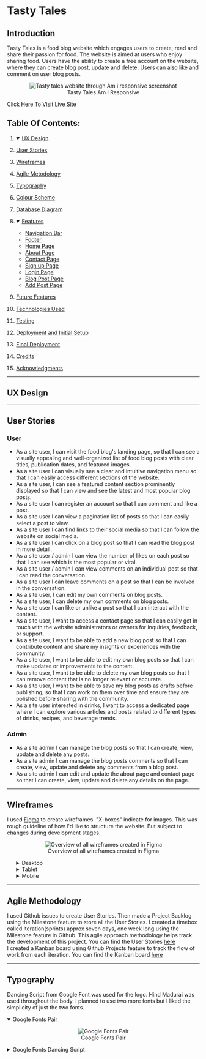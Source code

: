 # Tasty Tales
## Introduction
Tasty Tales is a food blog website which engages users to create, read and share their passion for food. The website is aimed at users who enjoy sharing food. Users have the ability to create a free account on the website, where they can create blog post, update and delete. Users can also like and comment on user blog posts. 

<figure align="center">
    <img src="https://res.cloudinary.com/dcjkzptkn/image/upload/v1693138779/Readme/Am-I-Responsive/am-i-responsive-tasty-tales_fp8fg5.jpg"
        alt="Tasty tales website through Am i responsive screenshot">
        <figcaption>Tasty Tales Am I Responsive</figcaption>
</figure>


[Click Here To Visit Live Site](https://tasty-tales-by-joe-yip-e31af4ace719.herokuapp.com/)  

## Table Of Contents:

1. <details open>
    <summary><a href='#ux-design'>UX Design</a></summary>
    </details>
2. [User Stories](#user-stories)
3. [Wireframes](#wireframes)
4. [Agile Metodology](#agile-methodology)
5. [Typography](#typography)
6. [Colour Scheme](#colour-scheme)
7. [Database Diagram](#database-diagram)
8. <details open>
    <summary><a href="#features">Features</a></summary>

    - [Navigation Bar](#navigation-bar)
    - [Footer](#footer)
    - [Home Page](#home-page)
    - [About Page](#about-page)
    - [Contact Page](#contact-page)
    - [Sign up Page](#sign-up-page)
    - [Login Page](#login-page)
    - [Blog Post Page](#blog-post-page)
    - [Add Post Page](#add-post-page)
    </details></li>
9. [Future Features](#future-features)
10. [Technologies Used](#technologies-used)
11. [Testing](#testing)
12.  [Deployment and Initial Setup](#deployment-and-initial-setup)
13. [Final Deployment](#final-deployemt)
14. [Credits](#credits)
15. [Acknowledgments](#acknowledgements)
---
## UX Design
---
## User Stories

### User
- As a site user, I can visit the food blog's landing page, so that I can see a visually appealing and well-organized list of food blog posts with clear titles, publication dates, and featured images.
- As a site user I can visually see a clear and intuitive navigation menu so that I can easily access different sections of the website.
- As a site user, I can see a featured content section prominently displayed so that I can view and see the latest and most popular blog posts.
- As a site user I can register an account so that I can comment and like a post.
- As a site user I can view a pagination list of posts so that I can easily select a post to view.
- As a site user I can find links to their social media so that I can follow the website on social media.
- As a site user I can click on a blog post so that I can read the blog post in more detail.
- As a site user / admin I can view the number of likes on each post so that I can see which is the most popular or viral.
- As a site user / admin I can view comments on an individual post so that I can read the conversation.
- As a site user I can leave comments on a post so that I can be involved in the conversation.
- As a site user, I can edit my own comments on blog posts.
- As a site user, I can delete my own comments on blog posts.
- As a site user I can like or unlike a post so that I can interact with the content.
- As a site user, I want to access a contact page so that I can easily get in touch with the website administrators or owners for inquiries, feedback, or support.
- As a site user, I want to be able to add a new blog post so that I can contribute content and share my insights or experiences with the community.
- As a site user, I want to be able to edit my own blog posts so that I can make updates or improvements to the content.
- As a site user, I want to be able to delete my own blog posts so that I can remove content that is no longer relevant or accurate.
- As a site user, I want to be able to save my blog posts as drafts before publishing, so that I can work on them over time and ensure they are polished before sharing with the community.
- As a site user interested in drinks, I want to access a dedicated page where I can explore various articles and posts related to different types of drinks, recipes, and beverage trends.

### Admin

- As a site admin I can manage the blog posts so that I can create, view, update and delete any posts.
- As a site admin I can manage the blog posts comments so that I can create, view, update and delete any comments from a blog post.
- As a site admin I can edit and update the about page and contact page so that I can create, view, update and delete any details on the page.

---
## Wireframes
I used [Figma](https://www.figma.com/) to create wireframes. "X-boxes" indicate for images. This was rough guideline of how I'd like to structure the website. But subject to changes during development stages.
<figure align="center">
    <img src="https://res.cloudinary.com/dcjkzptkn/image/upload/v1690610995/tasty_tales_food_blog/wireframes/figma-wireframe2_fqhlpw.jpg"
        alt="Overview of all wireframes created in Figma">
        <figcaption>Overview of all wireframes created in Figma</figcaption>
</figure>
<ul>
    <details>
        <summary>Desktop</summary>
            <figure>
                <img src="https://res.cloudinary.com/dcjkzptkn/image/upload/v1690610994/tasty_tales_food_blog/wireframes/figma-wireframe-desktop-lp_tgv1no.jpg"
                alt="Desktop wireframe landing page">
                <figcaption>Desktop wireframe landing page</figcaption>
            </figure>
            <figure>
                <img src="https://res.cloudinary.com/dcjkzptkn/image/upload/v1690610995/tasty_tales_food_blog/wireframes/figma-wireframe-desktop-fp_cmnfwo.jpg"
                alt="Desktop wireframe food page">
                <figcaption>Desktop wireframe food page</figcaption>
            </figure>
            <figure>
                <img src="https://res.cloudinary.com/dcjkzptkn/image/upload/v1690610994/tasty_tales_food_blog/wireframes/figma-wireframe-desktop-dp_bg04y9.jpg"
                alt="Desktop wireframe drinks page">
                <figcaption>Desktop wireframe drinks page</figcaption>
            </figure>
            <figure>
                <img src="https://res.cloudinary.com/dcjkzptkn/image/upload/v1690610994/tasty_tales_food_blog/wireframes/figma-wireframe-desktop-about_ug60o1.jpg"
                alt="Desktop wireframe about page">
                <figcaption>Desktop wireframe about page</figcaption>
            </figure>
            <figure>
                <img src="https://res.cloudinary.com/dcjkzptkn/image/upload/v1690610994/tasty_tales_food_blog/wireframes/figma-wireframe-desktop-contact_x982tv.jpg"
                alt="Desktop wireframe contact page">
                <figcaption>Desktop wireframe contact page</figcaption>
            </figure>
            <figure>
                <img src="https://res.cloudinary.com/dcjkzptkn/image/upload/v1690610994/tasty_tales_food_blog/wireframes/figma-wireframe-desktop-signup_ydc26n.jpg"
                alt="Desktop wireframe signup page">
                <figcaption>Desktop wireframe signup page</figcaption>
            </figure>
            <figure>
                <img src="https://res.cloudinary.com/dcjkzptkn/image/upload/v1690610994/tasty_tales_food_blog/wireframes/figma-wireframe-desktop-login_anfhy2.jpg"
                alt="Desktop wireframe login page">
                <figcaption>Desktop wireframe login page</figcaption>
            </figure>
    </details>
    <details>
        <summary>Tablet</summary>
            <figure>
                <img src="https://res.cloudinary.com/dcjkzptkn/image/upload/v1690610996/tasty_tales_food_blog/wireframes/figma-wireframe-tablet_f5wrrf.jpg"
                alt="Tablet wireframe tablet landing page, food page, drinks page">
                <figcaption>Tablet wireframe landing page, food page and drinks page</figcaption>
            </figure>
            <figure>
                <img src="https://res.cloudinary.com/dcjkzptkn/image/upload/v1690610995/tasty_tales_food_blog/wireframes/figma-wireframe-tablet2_lo8x9e.jpg"
                alt="Tablet wireframe about page and contact page">
                <figcaption>Tablet wireframe about page and contact page</figcaption>
            </figure>
            <figure>
                <img src="https://res.cloudinary.com/dcjkzptkn/image/upload/v1690610995/tasty_tales_food_blog/wireframes/figma-wireframe-tablet3_qrbptn.jpg"
                alt="Tablet wireframe signup and login page">
                <figcaption>Tablet wireframe signup and login page</figcaption>
            </figure>
    </details>  
    <details>
        <summary>Mobile</summary>
            <figure>
                <img src="https://res.cloudinary.com/dcjkzptkn/image/upload/v1690610995/tasty_tales_food_blog/wireframes/figma-wireframe-mobile1_hberkg.jpg"
                alt="Mobile wireframe landing page, food page and drinks page">
                <figcaption>Tablet wireframe landing page, food page and drinks page</figcaption>
            </figure>
            <figure>
                <img src="https://res.cloudinary.com/dcjkzptkn/image/upload/v1690610995/tasty_tales_food_blog/wireframes/figma-wireframe-mobile2_faayeq.jpg"
                alt="Mobile wireframe landing page, food page and drinks page">
                <figcaption>Tablet wireframe about page, contact page, signup page and login page</figcaption>
            </figure>
    </details>
</ul>

---
## Agile Methodology
I used Github issues to create User Stories. Then made a Project Backlog using the Milestone feature to store all the User Stories. I created a timebox called iteration(sprints) approx seven days, one week long using the Milestone feature in Github. This agile approach methodology helps track the development of this project. You can find the User Stories [here](https://github.com/JoeYip13/project-4-full-stack-toolkit/issues)<br>
I created a Kanban board using Github Projects feature to track the flow of work from each iteration. You can find the Kanban board [here](https://github.com/JoeYip13/project-4-full-stack-toolkit/projects?query=is%3Aopen)

---
## Typography
Dancing Script from Google Font was used for the logo. Hind Madurai was used throughout the body. I planned to use two more fonts but I liked the simplicity of just the two fonts.
<details open>
<summary>Google Fonts Pair</summary>
<figure align="center">
    <img src="https://res.cloudinary.com/dcjkzptkn/image/upload/v1693138664/Readme/fonts/font-joy-pairing_cnc2nl.jpg"
        alt="Google Fonts Pair">
    <figcaption>Google Fonts Pair</figcaption>
</figure>

<details>
<summary>Google Fonts Dancing Script</summary>
<figure align="center">
    <img src="https://res.cloudinary.com/dcjkzptkn/image/upload/v1693138664/Readme/fonts/google-fonts-dancing-script_fv16y5.jpg"
        alt="Google Fonts dancing script">
    <figcaption>Google Fonts Dancing Script</figcaption>
</figure>

<details>
<summary>Google Fonts Hind Madurai</summary>
<figure align="center">
    <img src="https://res.cloudinary.com/dcjkzptkn/image/upload/v1693138664/Readme/fonts/google-fonts-hind-madurai_sosdms.jpg"
        alt="Google Fonts Hind Madurai">
    <figcaption>Google Fonts Hind Madurai</figcaption>
</figure>

<details>
<summary>Google Fonts Lora</summary>
<figure align="center">
    <img src="https://res.cloudinary.com/dcjkzptkn/image/upload/v1693138664/Readme/fonts/google-fonts-lora_wwpqz1.jpg"
        alt="Google Fonts Lora">
    <figcaption>Google Fonts Lora</figcaption>
</figure>

<details>
<summary>Google Fonts Montserrat</summary>
<figure align="center">
    <img src="https://res.cloudinary.com/dcjkzptkn/image/upload/v1693138664/Readme/fonts/google-fonts-montserrat_jmdjco.jpg"
        alt="Google Fonts Montserrat">
    <figcaption>Google Fonts Montserrat</figcaption>
</figure>
</details>

---

## Colour Scheme
For colours I kept it neutral with white, and dark grey with a contrast of a light pink and orange. The pink and orange was mainly used for buttons. The green was used on the post to highlight the author of the post.
<figure align="center">
    <img src="https://res.cloudinary.com/dcjkzptkn/image/upload/v1693138694/Readme/colours/colorspace-palette_kqdwzk.jpg"
        alt="Tasty Tales color scheme">
    <figcaption>Color Space</figcaption>
</figure>

<figure align="center">
    <img src="https://res.cloudinary.com/dcjkzptkn/image/upload/v1693138694/Readme/colours/colorspace-palette2_u2r09c.jpg"
        alt="Tasty Tales color scheme">
    <figcaption>Color Space</figcaption>
</figure>

--- 
## Database Diagram
Database diagram created using LucidCharts
<figure align="center">
    <img src="https://res.cloudinary.com/dcjkzptkn/image/upload/v1690608081/tasty_tales_food_blog/database_diagram.png"
        alt="Database diagram for the food blog website">
    <figcaption>Database Diagram</figcaption>
</figure>

---
## Features:
### Navigation Bar
The navigation bar features the links for food page, about page, contact page, signup, and login.
<figure align="center">
<img src="https://res.cloudinary.com/dcjkzptkn/image/upload/v1693137053/Readme/Main%20UX/navbar_xm6ek2.jpg" alt="Tasty Tales navigation bar">
<figcaption>Navigation bar</figcaption>
<figure>

---
### Footer
The footer features a secondary nav link for links to the food page, about page anf contact page. Social media icons are also located in the footer.

<figure align="center">
<img src="https://res.cloudinary.com/dcjkzptkn/image/upload/v1693133130/Readme/Main%20UX/footer-nav-links_nuujki.jpg" alt="Tasty Tales footer section">
<figcaption>Footer</figcaption>
<figure>

<figure align="center">
<img src="https://res.cloudinary.com/dcjkzptkn/image/upload/v1693133130/Readme/Main%20UX/footer-social-links_hnsfo2.jpg" alt="Tasty Tales footer section">
<figcaption>Footer</figcaption>
<figure>

---
### Home Page
The home page is the landing page of the website, where a user first lands when opening the url. It contains the navbar at the top with the website logo to top left. The home page features a carousel of images relating to the website. Below the carousel is a list of all the related food blog posts from users.
<figure align="center">
<img src="https://res.cloudinary.com/dcjkzptkn/image/upload/v1693215505/Readme/Main%20UX/ux-landing-page_m34gd6.jpg">
<figcaption>Home page</figcaption>
<figure>

<figure align="center">
<img src="https://res.cloudinary.com/dcjkzptkn/image/upload/v1693215506/Readme/Main%20UX/ux-landing-page2_twdrrf.jpg">
<figcaption>Home page</figcaption>
<figure>

<figure align="center">
<img src="https://res.cloudinary.com/dcjkzptkn/image/upload/v1693215505/Readme/Main%20UX/ux-landing-page3_xci4t8.jpg" alt="Tasty Tales home page" alt="Tasty Tales home page">
<figcaption>Home page</figcaption>
<figure>

---
### About Page
About page features a introduction to what the website is about.
<figure align="center">
<img src="https://res.cloudinary.com/dcjkzptkn/image/upload/v1693133130/Readme/Main%20UX/about-page_vvgclv.jpg" alt="Tasty Tales about page">
<figcaption>About page</figcaption>
<figure>

---
### Contact Page
Contact page features a form where users can submit a contact form.
<figure align="center">
<img src="https://res.cloudinary.com/dcjkzptkn/image/upload/v1693133131/Readme/Main%20UX/contact-page_ca6w5m.jpg" alt="Tasty Tales contact page">
<figcaption>Contact page</figcaption>
<figure>

---
### Sign up Page
The sign up page features a form where users can sign up.
<figure align="center">
<img src="https://res.cloudinary.com/dcjkzptkn/image/upload/v1693133131/Readme/Main%20UX/sign-up-page_hyffal.jpg" alt="Tasty Tales sign up page">
<figcaption>Sign up page</figcaption>
<figure>

---
### Login Page
The login page features a form where user who have already an account can sign in.
<figure align="center">
<img src="https://res.cloudinary.com/dcjkzptkn/image/upload/v1693133131/Readme/Main%20UX/login-page_dif51o.jpg" alt="Tasty Tales login page">
<figcaption>Login page</figcaption>
<figure>

---
### Blog Post Page
A blog post view features a post by a user. It displays the title of the post, author, date created and a feature image of the post. Below the image is a content area which displays context of the blog post. Below the content area is also a like button and a comment counter where users can like the blog post and view how many comments have been posted on the post. A comment section is located beneath the blog content where users can view comments.
<figure align="center">
<img src="https://res.cloudinary.com/dcjkzptkn/image/upload/v1693136186/Readme/Main%20UX/food-blog-post-detail-view_ebi6yh.jpg" alt="Tasty Tales blog post page">
<figcaption>Food blog page</figcaption>
<figure>

<figure align="center">
<img src="https://res.cloudinary.com/dcjkzptkn/image/upload/v1693136579/Readme/Main%20UX/food-blog-post-detail-view2_k8evm4.jpg" alt="Tasty Tales blog post page">
<figcaption>Food blog page</figcaption>
<figure>

---
### Add Post Page
<figure align="center">
<img src="https://res.cloudinary.com/dcjkzptkn/image/upload/v1693136579/Readme/Main%20UX/food-blog-post-detail-view2_k8evm4.jpg" alt="Tasty Tales blog post page">
<figcaption>Food blog page</figcaption>
<figure>

---
## Future Features
- A dedicated section for just drinks.
- A profile section where users can write a small bio about themselves and upload a profile image.
- With the above feature I can them add a profile image to comments.
- The ability to save posts as drafts. Can save multiple drafts on a user profile section.
- Add email automation for when users sign up and recieve a welcome email.
  
---
## Technologies Used
- [Figma](https://www.figma.com) was used to create the wireframes.
- [Django](https://www.djangoproject.com/) was the framework that was used.
- [Python](https://en.wikipedia.org/wiki/Python_(programming_language)), django is a python framework.
- [Bootstrap](https://en.wikipedia.org/wiki/Bootstrap_(front-end_framework)) was also used to style the site.
- [Codeanywhere](https://codeanywhere.com/) was used to create this site and then push everything to github.
- [Heroku](https://www.heroku.com) is used to host this site.
- [Github](https://www.github.com) was used to store the code.
- [Cloudinary](https://cloudinary.com/) was used to store the images.
- [ElephantSQL](https://www.elephantsql.com/) was used to store the database.
- [Pexels](https://www.pexels.com/) was used for imagery.
- [Tinyjpg](https://tinyjpg.com/) was used to compress large image files.
- [Image Resizer](https://imageresizer.com/) was used to resize large images.
- [Chat Gpt](https://chat.openai.com/) was used to generate blog post content.
- [Fontpair](https://www.fontpair.co/all) was used to find font pairings.
- [Google Fonts](https://fonts.google.com/) was used for typography.
- [Color Space](https://mycolor.space/) was used for colors.
---

## Testing

The testing section can be found [here](TESTING.md).

---

## Deployment and Initial Setup
This project was created using [Codeanywhere](https://www.codeanywhere.com/).

### Initial Setup
#### 1. Creating Respository on Github

- 1.1 First make sure you are signed into [Github](https://github.com/) and go to code institutes template, which can be found [here](https://github.com/Code-Institute-Org/gitpod-full-template).
- 1.2 Then click on **use this template** and select **Create a new repository** from the drop down. Enter the name for the repository and click **Create repository from template**.
- 1.3 Once the repository was created, I clicked the purple **Codeanywhere** button to create a workspace in Codeanywhere so that I could write the code for the site.

#### 2. Installing Django and supporting libaries
I followed the Code Institute *"I think Therefore I blog"* Tutorial video. Also followed this handy *"Django Blog Cheet Sheet"* from Code Institute [here](https://docs.google.com/document/d/1P5CWvS5cYalkQOLeQiijpSViDPogtKM7ZGyqK-yehhQ/edit).<br>
First we go into the terminal:

- 2.1 Install Django and gunicorn. ( `pip3 install 'django<4' gunicorn` )
- 2.2 Install supporting libraries.( `pip3 install dj_database_url==0.5.0 psycopg2` )
- 2.3 Install Cloudinary Libraries. ( `pip3 install dj3-cloudinary-storage` )
- 2.4 Create requirements file.( `pip3 freeze --local > requirements.txt` )
- 2.5 Create Project.( `django-admin startproject PROJ_NAME .` ) **don't forget the `.`**
- 2.6 Create App.( `python3 manage.py startapp APP_NAME` )

In `settings.py` file:
- 2.7 Add to installed apps.(`'APP_NAME'`)

In the Terminal:
- 2.8 Migrate Changes.( `python3 manage.py migrate` )
- 2.9 Run Server to Test.( `python3 manage.py runserver` )
<br>If you see a yellow error screen (DisallowedHost at /....) don’t worry! Your server is running properly. This error is telling you that, for security reasons, Django doesn’t recognise the hostname - the server name your project is running on.<br>
Select and copy the hostname after “Invalid HTTP_HOST header”. In this example, that is `'8000-nielmc-django-project-0kylrta3cs.us2.codeanyapp.com'` you can include the quotes.<br>
- 2.10 In `settings.py` file. Find the `ALLOWED_HOSTS` and paste in the hostname. For example this would look like `ALLOWED_HOSTS = ['8000-nielmc-django-project-0kylrta3cs.us2.codeanyapp.com']`

### Deploying an app to Heroku
Five Stages involved:<br>
1. Create a new external database
2. Create the Heroku app
3. Attach the database
4. Prepare our environment and `settings.py` file
5. Get our static and media files stored on Cloudinary

#### 3. Create a database On ElephantSQL
- 3.1 Log into the [ElephantSQL](https://www.elephantsql.com/) website and click **Create new Instance**
- 3.2 Enter a **Name** and keep the plan as **Tiny Turtle Free**, then **tags** field can be left blank, Select a region closest to you, I selected **EU-West-1(Ireland)** as I'm in UK. Then click **Review** and afterwards click **create instance**.
- 3.4 On The Dashboard click on your database instance name.
- 3.5 You will see the details for your database instance, in the url section click on the copy icon to copy the **ElephantSQL database URL**. It will start with postgres:// .

#### 4. Creating app on Heroku
- 4.1 Head over to [heroku](https://www.heroku.com/) and sign in.
- 4.2 On the home page, click **New** and **Create new app** from the drop down.
- 4.3 Give the app a name(this must be unique) and select a **region** I chose **Europe** as I am in Europe, Then click **Create app**.
- 4.4 Open the settings tab
- 4.5 Click Reveal Confrig Vars
- 4.6 Add a config var called `DATABASE_URL` for the value it should be the **ElephantSQL database URL** you copied in the previous step.

#### 5. Attach the Database
- 5.1 Back over to your IDE workspace for me its [Codeanywhere](https://www.codeanywhere.com/)
- 5.2 Create a new `env.py` file on top level directory
- 5.3 In the `env.py` file `import os`
- 5.4 Set environment variables `os.environ["DATABASE_URL"] = "`**Paste in ElephantSQL database URL**`"`
- 5.5 Add in secret key `os.environ["SECRET_KEY"] = "`Make up your own random secret key`"`
- 5.6 Head back over to [heroku](https://www.heroku.com/)
- 5.7 Add a config var called `SECRET_KEY` for the value it should be a **random secret key**

#### 6. Prepare our environment and settings.py file
- 6.1 In `settings.py` file
- 6.2 Reference env.py. Below the `import os` you should have the following code <br>
`import dj_database_url`<br>
`if os.path.isfile("env.py"):`<br>
`import env`

- 6.3 Remove the insecure secret key and replace. ( `os.environ.get('SECRET_KEY')` )
- 6.4 Comment out the old DataBases Section.# DATABASES = {
- 6.5 Add new DATABASES Section. ( `dj_database_url.parse(os.environ.get("DATABASE_URL"))` )
- 6.6 In the terminal save all files and make migrations ( `python3 manage.py migrate` )

#### 7. Get our static and media files stored on Cloudinary
- 7.1 Head to [Cloudinary](https://www.cloudinary.com/) and sign in.
- 7.2 Copy your CLOUDINARY_URL e.g API Environment Variable from the cloudinary dashboard
- 7.3 In the `env.py` file add Cloudinary URL
- `os.environ["CLOUDINARY_URL"] = "cloudinary://..."`
- 7.4 Head to [Heroku](https://www.heroku.com)
- 7.5 Add a config var called `CLOUDINARY_URL` for the value it should be the cloudinary URL `cloudinary://...`
- 7.6 Add another config var called `DISABLE_COLLECTSTATIC` for the value it should be `1` **This is for temporary. It will be removed before deployment**
- 7.7 In `settings.py` file 
- 7.8 Add the cloudinary libaries to `INSTALLED_APPS = [` **Note the order is important**

  `INSTALLED_APPS = [`<br>
    `…,`<br>
    `'cloudinary_storage',`<br>
    `'django.contrib.staticfiles',`<br>
    `'cloudinary',`<br>
   ` …,`<br>
`]`
- 7.9 Tell Django to use Cloudinary to store media and static files place under the static files<br>
`STATIC_URL = '/static/'`<br>
`STATICFILES_STORAGE = 'cloudinary_storage.storage.StaticHashedCloudinaryStorage'`<br>
`STATICFILES_DIRS = [os.path.join(BASE_DIR, 'static'), ]`<br>
`STATIC_ROOT = os.path.join(BASE_DIR, 'staticfiles')`<br>
`MEDIA_URL = '/media/'`<br>
`DEFAULT_FILE_STORAGE = 'cloudinary_storage.storage.MediaCloudinaryStorage'`<br>
- 7.10 Link file to the templates directory in Heroku place under the `BASE_DIR` line<br>
`TEMPLATES_DIR = os.path.join(BASE_DIR, 'templates')`
- 7.11 Change the templates directory to `TEMPLATES_DIR` Place within the TEMPLATES array<br>
`TEMPLATES = [`<br>
`{`<br>
`…,`<br>
`'DIRS': [TEMPLATES_DIR],`<br>
`…,`<br>
`],`<br>
`},`<br>
`},`<br>
`]`<br>
- 7.12 Add Heroku Hostname to `ALLOWED_HOSTS` (e.g. codestar2021)
- 7.13 For example `ALLOWED_HOSTS = ["PROJ_NAME.herokuapp.com", "YOUR_HOSTNAME"]`
- 7.14 Create 3 new folders on top level directory `media`, `static` and `templates`
- 7.15 Create a `Procfile` on the top level directory
- 7.16 In the `Procfile` add this line of code `web: gunicorn PROJ_NAME.wsgi`
- 7.17 Add, Commit and Push your changes.

#### 8. Deploying to Heroku.
- 8.1 Head back over to [heroku](https://www.heroku.com/) and click on your **app** and then go to the **Settings tab**
- 8.2 On the **settings page** scroll down to the **config vars** section and check you have all the correct config vars setup
- 8.3 `DATABASE_URL` which you will set equal to the **ElephantSQL database URL**
- 8.4 `SECRET_KEY` is set to your secret key value
- 8.5 `CLOUDINARY_URL` this will be set to your cloudinary url
- 8.6 `DISABLE_COLLECTSTATIC` for the value it should be `1` **This is for temporary. You should remove before final deployment**
- 8.7 Finally we need to add one more config var which is `PORT` which the value will be set to `8000`.
- 8.8 Then scroll to the top and go to the **deploy tab** and go down to the **Deployment method** section and select **Github** and then sign into your account.
- 8.9 Below that in the **search for a repository to connect to** search box enter the name of your repository that you created on **github** and click **connect**
- 8.10 Once it has connected scroll down to the **Manual Deploy** and click **Deploy branch** when it has deployed you will see a **view app** button below and this will bring you to your newly deployed app.
- 8.11 Please note that when deploying manually you will have to deploy after each change you make to your repository.

## Final Deployemt
- In `settings.py` set `DEBUG = False`
---

## Credits

- Code Institute [Hello Django](https://learn.codeinstitute.net/courses/course-v1:CodeInstitute+FST101+2021_T1/courseware/dc049b343a9b474f8d75822c5fda1582/a706dbb65b2d467a84e1bf67266851b1/) Walkthrough project.
- Code Institute [I think therefore I blog](https://learn.codeinstitute.net/courses/course-v1:CodeInstitute+FST101+2021_T1/courseware/b31493372e764469823578613d11036b/fe4299adcd6743328183aab4e7ec5d13/) Walkthrough project. I also used this project tutorial to start my website.
- My Tutor [Rory Patrick Sheridan](https://github.com/Ri-Dearg) For all the project support I needed throughout my learning. His knowledge and advice has been really supportive.
- Code Institute [Tutor Support Team](https://learn.codeinstitute.net/ci_support/diplomainfullstacksoftwarecommoncurriculum/tutor) The amazing tutor support team for their support.
- Code Institute Slack Community [Project Milestone 4 Channel](https://code-institute-room.slack.com/archives/C7HS3U3AP)
- Corey Shafer on YouTube [Django Tutorials](https://www.youtube.com/watch?v=UmljXZIypDc&list=PL-osiE80TeTtoQCKZ03TU5fNfx2UY6U4p)
- Codemy on YouTube [Create a simple Django Blog](https://www.youtube.com/watch?v=B40bteAMM_M&list=PLCC34OHNcOtr025c1kHSPrnP18YPB-NFi)
- Django Docs [Django Github](https://github.com/django/django)
- Bootstrap 5.1.3 Docs [Bootstrap 5.1.3](https://getbootstrap.com/docs/5.1/getting-started/introduction/)

---

## Acknowledgements:

- I like to thank Code Institute for the project walkthroughs.
- My mentor Rory Patrick Sheridan for his exceptional level of support and guidance throughout my learning.
- Additoonally, I would like to thank Code Institute Tutor Support Team for their amazing support.
- The Code Institute Slack Community channel. My family for their support through my learning.
- Corey Shafer and Codemy YouTube tutorials.

---

## Other comments:
My final thoughts on this project has been enjoyable. Throughout this project I learned the great powers of frameworks like Bootstrap and Django. Truly game-changers in the world of web development. They bring a host of benefits that streamline the development process, enhance efficiency and really empower developers to create visually stunning and responsive websites. Overall a great project!

Joe Yip Student @ Code Institute. 

[Back to the top](#tasty-tales)
